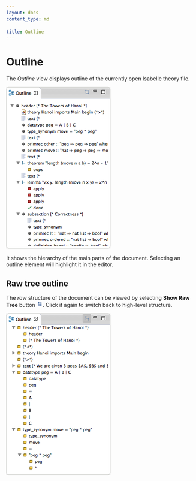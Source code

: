 ```yaml
---
layout: docs
content_type: md

title: Outline
---
```


# Outline

The _Outline_ view displays outline of the currently open Isabelle theory file.

![Isabelle theory outline](../images/outline.png)

It shows the hierarchy of the main parts of the document. Selecting an outline element will highlight it in the editor.

## Raw tree outline

The _raw_ structure of the document can be viewed by selecting **Show Raw Tree** button ![Show Raw Tree](../images/outline-raw-tree.gif). Click it again to switch back to high-level structure.

![Isabelle raw theory outline](../images/outline-markup.png)
